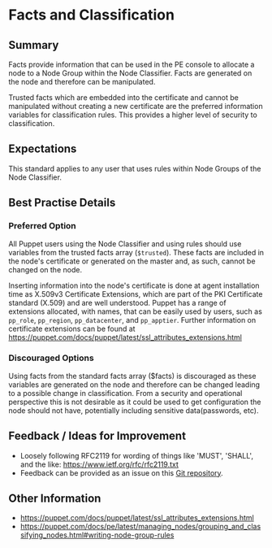 # Facts and Classification

## Summary

Facts provide information that can be used in the PE console to allocate a node
to a Node Group within the Node Classifier. Facts are generated on the node and
therefore can be manipulated.

Trusted facts which are embedded into the certificate and cannot be manipulated
without creating a new certificate are the preferred information variables for
classification rules. This provides a higher level of security to
classification.

## Expectations

This standard applies to any user that uses rules within Node Groups of the
Node Classifier.

## Best Practise Details

### Preferred Option

All Puppet users using the Node Classifier and using rules should use variables
from the trusted facts array (`$trusted`). These facts are included in the
node's certificate or generated on the master and, as such, cannot be changed on
the node.

Inserting information into the node's certificate is done at agent installation
time as X.509v3 Certificate Extensions, which are part of the PKI Certificate
standard (X.509) and are well understood. Puppet has a range of extensions
allocated, with names, that can be easily used by users, such as `pp_role`,
`pp_region`, `pp_datacenter`, and `pp_apptier`. Further information on
certificate extensions can be found at
https://puppet.com/docs/puppet/latest/ssl_attributes_extensions.html

### Discouraged Options

Using facts from the standard facts array ($facts) is discouraged as these
variables are generated on the node and therefore can be changed leading to a
possible change in classification. From a security and operational perspective
this is not desirable as it could be used to get configuration the node should
not have, potentially including sensitive data(passwords, etc).

## Feedback / Ideas for Improvement

* Loosely following RFC2119 for wording of things like 'MUST', 'SHALL', and the
  like: https://www.ietf.org/rfc/rfc2119.txt
* Feedback can be provided as an issue on this [Git
  repository](https://github.com/puppetlabs/best-practices/issues).

## Other Information

* https://puppet.com/docs/puppet/latest/ssl_attributes_extensions.html
* https://puppet.com/docs/pe/latest/managing_nodes/grouping_and_classifying_nodes.html#writing-node-group-rules
